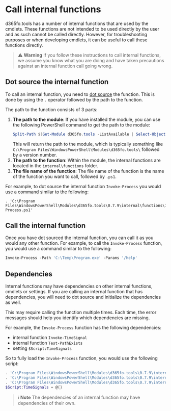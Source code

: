# Call internal functions

d365fo.tools has a number of internal functions that are used by the cmdlets. These functions are not intended to be used directly by the user and as such cannot be called directly. However, for troubleshooting purposes or when developing cmdlets, it can be useful to call these functions directly.

> ⚠️ **Warning** If you follow these instructions to call internal functions, we assume you know what you are doing and have taken precautions against an internal function call going wrong.

## Dot source the internal function

To call an internal function, you need to [dot source](https://learn.microsoft.com/en-us/powershell/module/microsoft.powershell.core/about/about_scripts?view=powershell-5.1#script-scope-and-dot-sourcing) the function. This is done by using the `.` operator followed by the path to the function. 

The path to the function consists of 3 parts:
1. **The path to the module**: If you have installed the module, you can use the following PowerShell command to get the path to the module:
    ```powershell
    Split-Path $(Get-Module d365fo.tools -ListAvailable | Select-Object -First 1).Path
    ```
    This will return the path to the module, which is typically something like `C:\Program Files\WindowsPowerShell\Modules\d365fo.tools\` followed by a version number.
2. **The path to the function**: Within the module, the internal functions are located in the `internal\functions` folder.
3. **The file name of the function**: The file name of the function is the name of the function you want to call, followed by `.ps1`.

For example, to dot source the internal function `Invoke-Process` you would use a command similar to the following:
```
. 'C:\Program Files\WindowsPowerShell\Modules\d365fo.tools\0.7.9\internal\functions\Invoke-Process.ps1'
```

## Call the internal function

Once you have dot sourced the internal function, you can call it as you would any other function. For example, to call the `Invoke-Process` function, you would use a command similar to the following:

```powershell
Invoke-Process -Path 'C:\Temp\Program.exe' -Params '/help'
```

## Dependencies

Internal functions may have dependencies on other internal functions, cmdlets or settings. If you are calling an internal function that has dependencies, you will need to dot source and initialize the dependencies as well.

This may require calling the function multiple times. Each time, the error messages should help you identify which dependencies are missing.

For example, the `Invoke-Process` function has the following dependencies:
- internal function `Invoke-TimeSignal`
- internal function `Test-PathExists`
- setting `$Script:TimeSignals`

So to fully load the `Invoke-Process` function, you would use the following script:

```powershell
. 'C:\Program Files\WindowsPowerShell\Modules\d365fo.tools\0.7.9\internal\functions\Invoke-TimeSignal.ps1'
. 'C:\Program Files\WindowsPowerShell\Modules\d365fo.tools\0.7.9\internal\functions\Test-PathExists.ps1'
. 'C:\Program Files\WindowsPowerShell\Modules\d365fo.tools\0.7.9\internal\functions\Invoke-Process.ps1'
$Script:TimeSignals = @{}
```

> ℹ️ **Note** The dependencies of an internal function may have dependencies of their own.